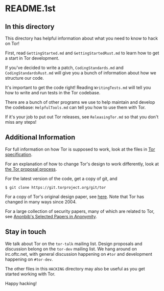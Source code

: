 # README.1st

## In this directory

This directory has helpful information about what you need to know to
hack on Tor!

First, read `GettingStarted.md` and `GettingStartedRust.md`
to learn how to get a start in Tor development.

If you've decided to write a patch, `CodingStandards.md` and
`CodingStandardsRust.md` will give you a bunch of information
about how we structure our code.

It's important to get the code right!  Reading `WritingTests.md` will
tell you how to write and run tests in the Tor codebase.

There are a bunch of other programs we use to help maintain and
develop the codebase: `HelpfulTools.md` can tell you how to use them
with Tor.

If it's your job to put out Tor releases, see `ReleasingTor.md` so
that you don't miss any steps!

## Additional Information

For full information on how Tor is supposed to work, look at the files in
[Tor specification](https://gitweb.torproject.org/torspec.git/tree).

For an explanation of how to change Tor's design to work differently, look at
[the Tor proposal process](https://gitweb.torproject.org/torspec.git/plain/proposals/001-process.txt).

For the latest version of the code, get a copy of git, and

```console
$ git clone https://git.torproject.org/git/tor
```

For a copy of Tor's original design paper, see
[here](https://spec.torproject.org/tor-design). Note that Tor has changed in
many ways since 2004.

For a large collection of security papers, many of which are related to Tor,
see [Anonbib's Selected Papers in Anonymity](https://www.freehaven.net/anonbib/).

## Stay in touch

We talk about Tor on the `tor-talk` mailing list.  Design proposals and
discussion belong on the `tor-dev` mailing list.  We hang around on
irc.oftc.net, with general discussion happening on `#tor` and development
happening on `#tor-dev`.

The other files in this `HACKING` directory may also be useful as you
get started working with Tor.

Happy hacking!
